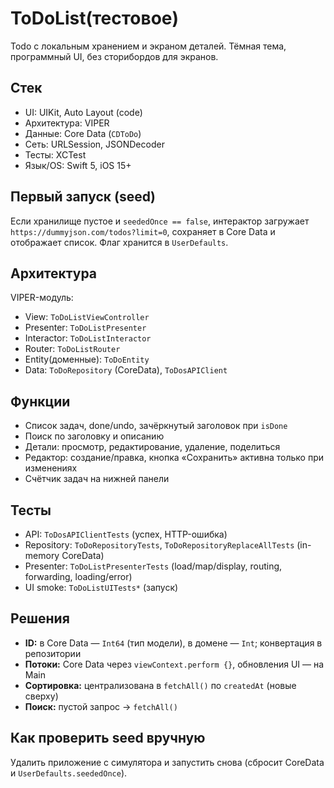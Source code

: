 # ToDoList(тестовое)

Todo с локальным хранением и экраном деталей. Тёмная тема, программный UI, без сторибордов для экранов.

## Стек
- UI: UIKit, Auto Layout (code)
- Архитектура: VIPER
- Данные: Core Data (`CDToDo`)
- Сеть: URLSession, JSONDecoder
- Тесты: XCTest
- Язык/OS: Swift 5, iOS 15+

## Первый запуск (seed)
Если хранилище пустое и `seededOnce == false`, интерактор загружает `https://dummyjson.com/todos?limit=0`, сохраняет в Core Data и отображает список. 
Флаг хранится в `UserDefaults`.

## Архитектура
VIPER-модуль:
- View: `ToDoListViewController`
- Presenter: `ToDoListPresenter`
- Interactor: `ToDoListInteractor`
- Router: `ToDoListRouter`
- Entity(доменные): `ToDoEntity`
- Data: `ToDoRepository` (CoreData), `ToDosAPIClient`

## Функции
- Список задач, done/undo, зачёркнутый заголовок при `isDone`
- Поиск по заголовку и описанию
- Детали: просмотр, редактирование, удаление, поделиться
- Редактор: создание/правка, кнопка «Сохранить» активна только при изменениях
- Счётчик задач на нижней панели

## Тесты
- API: `ToDosAPIClientTests` (успех, HTTP-ошибка)  
- Repository: `ToDoRepositoryTests`, `ToDoRepositoryReplaceAllTests` (in-memory CoreData)  
- Presenter: `ToDoListPresenterTests` (load/map/display, routing, forwarding, loading/error)  
- UI smoke: `ToDoListUITests*` (запуск)

## Решения
- **ID:** в Core Data — `Int64` (тип модели), в домене — `Int`; конвертация в репозитории  
- **Потоки:** Core Data через `viewContext.perform {}`, обновления UI — на Main  
- **Сортировка:** централизована в `fetchAll()` по `createdAt` (новые сверху)  
- **Поиск:** пустой запрос → `fetchAll()`

## Как проверить seed вручную
Удалить приложение с симулятора и запустить снова
(сбросит CoreData и `UserDefaults.seededOnce`).
